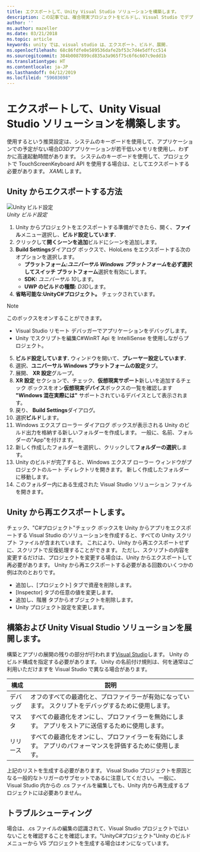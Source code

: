 ```yaml
---
title: エクスポートして、Unity Visual Studio ソリューションを構築します。
description: この記事では、複合現実プロジェクトをビルドし、Visual Studio でデプロイできるように Unity からエクスポートします。
author: ''
ms.author: mazeller
ms.date: 03/21/2018
ms.topic: article
keywords: unity では、visual studio は、エクスポート、ビルド、展開.
ms.openlocfilehash: 68c86fdfe0e589536dafe2bf53c7d4e5dffcc514
ms.sourcegitcommit: 384b0087899cd835a3a965f75c6f6c607c9edd1b
ms.translationtype: HT
ms.contentlocale: ja-JP
ms.lasthandoff: 04/12/2019
ms.locfileid: "59603698"
---
```

# <a name="exporting-and-building-a-unity-visual-studio-solution"></a>エクスポートして、Unity Visual Studio ソリューションを構築します。

使用するという推奨設定は、システムのキーボードを使用して、アプリケーションでの予定がない場合*D3D*アプリケーションが若干低いメモリを使用し、わずかに高速起動時間があります。 システムのキーボードを使用して、プロジェクトで TouchScreenKeyboard API を使用する場合は、としてエクスポートする必要があります。 *XAML*します。

## <a name="how-to-export-from-unity"></a>Unity からエクスポートする方法

![Unity ビルド設定](images/unitybuildsettings-300px.png)<br>
*Unity ビルド設定*

1. Unity からプロジェクトをエクスポートする準備ができたら、開く、**ファイル**メニュー選択し、**ビルド設定しています.**
2. クリックして**開くシーンを追加**ビルドにシーンを追加します。
3. **Build Settings**ダイアログ ボックスで、HoloLens をエクスポートする次のオプションを選択します。
   * **プラットフォーム:***ユニバーサル Windows プラットフォーム*を必ず選択して**スイッチ プラットフォーム**選択を有効にします。
   * **SDK:**  *ユニバーサル 10*します。
   * **UWP のビルドの種類:**  *D3D*します。
4. **省略可能な**:**UnityC#プロジェクト。** チェックされています。

>[!NOTE]
>このボックスをオンすることができます。
>* Visual Studio リモート デバッガーでアプリケーションをデバッグします。
>* Unity でスクリプトを編集C#WinRT Api を IntelliSense を使用しながらプロジェクト。

5. **ビルド設定しています.** ウィンドウを開いて、**プレーヤー設定しています.**
6. 選択、**ユニバーサル Windows プラットフォームの設定**タブ。
7. 展開、 **XR 設定**グループ。
8. **XR 設定** セクションで、チェック、**仮想現実サポート**新しいを追加するチェック ボックスをオン**仮想現実デバイス**ボックスの一覧を確認します **"Windows 混在実際には"** サポートされているデバイスとして表示されます。
9. 戻り、 **Build Settings**ダイアログ。
10. 選択**ビルド**します。
11. Windows エクスプ ローラー ダイアログ ボックスが表示される Unity のビルド出力を格納する新しいフォルダーを作成します。 一般に、名前、フォルダーの"App"を付けます。
12. 新しく作成したフォルダーを選択し、クリックして**フォルダーの選択**します。
13. Unity のビルドが完了すると、Windows エクスプ ローラー ウィンドウがプロジェクトのルート ディレクトリを開きます。 新しく作成したフォルダーに移動します。
14. このフォルダー内にある生成された Visual Studio ソリューション ファイルを開きます。

## <a name="when-to-re-export-from-unity"></a>Unity から再エクスポートします。

チェック、"C#プロジェクト"チェック ボックスを Unity からアプリをエクスポートする Visual Studio のソリューションを作成すると、すべての Unity スクリプト ファイルが含まれています。 これにより、Unity から再エクスポートせずに、スクリプトで反復処理することができます。 ただし、スクリプトの内容を変更するだけは、プロジェクトを変更する場合は、Unity からエクスポートして再必要があります。 Unity から再エクスポートする必要がある回数のいくつかの例は次のとおりです。
* 追加し、[プロジェクト] タブで資産を削除します。
* [Inspector] タブの任意の値を変更します。
* 追加し、階層 タブからオブジェクトを削除します。
* Unity プロジェクト設定を変更します。

## <a name="building-and-deploying-a-unity-visual-studio-solution"></a>構築および Unity Visual Studio ソリューションを展開します。

構築とアプリの展開の残りの部分が行われます[Visual Studio](using-visual-studio.md)します。 Unity のビルド構成を指定する必要があります。 Unity の名前付け規則は、何を通常はご利用いただけますを Visual Studio で異なる場合があります。

|  構成  |  説明 | 
|----------|----------|
|  デバッグ  |  オフのすべての最適化と、プロファイラーが有効になっています。 スクリプトをデバッグするために使用します。 | 
|  マスタ  |  すべての最適化をオンにし、プロファイラーを無効にします。 アプリをストアに送信するために使用します。 | 
|  リリース  |  すべての最適化をオンにし、プロファイラーを有効にします。 アプリのパフォーマンスを評価するために使用します。 | 

上記のリストを生成する必要があります。 Visual Studio プロジェクトを原因となる一般的なトリガーのサブセットであるに注意してください。 一般に、Visual Studio 内からの .cs ファイルを編集しても、Unity 内から再生成するプロジェクトには必要ありません。

## <a name="troubleshooting"></a>トラブルシューティング

場合は、.cs ファイルの編集の認識されて、Visual Studio プロジェクトではいないことを確認することを確認します。"UnityC#プロジェクト"Unity のビルド メニューから VS プロジェクトを生成する場合はオンになっています。

